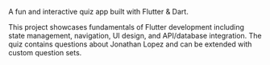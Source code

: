 A fun and interactive quiz app built with Flutter & Dart.

This project showcases fundamentals of Flutter development including state management, navigation, UI design, and API/database integration. The quiz contains questions about Jonathan Lopez and can be extended with custom question sets.
